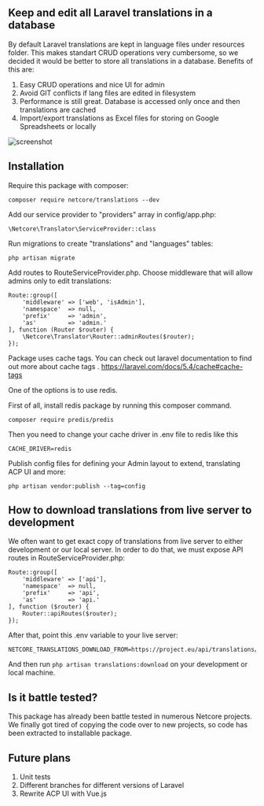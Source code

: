 ## Keep and edit all Laravel translations in a database

By default Laravel translations are kept in language files under resources folder.
This makes standart CRUD operations very cumbersome, so we decided it would be better to
store all translations in a database. Benefits of this are:

1. Easy CRUD operations and nice UI for admin
2. Avoid GIT conflicts if lang files are edited in filesystem
3. Performance is still great. Database is accessed only once and then translations are cached
4. Import/export translations as Excel files for storing on Google Spreadsheets or locally

![screenshot](http://image.prntscr.com/image/6a1d7f96919e42118c250dfaac5e8b48.png)

## Installation

Require this package with composer:

    composer require netcore/translations --dev

Add our service provider to "providers" array in config/app.php:

    \Netcore\Translator\ServiceProvider::class
        
Run migrations to create "translations" and "languages" tables:

    php artisan migrate
        
Add routes to RouteServiceProvider.php. Choose middleware that will allow admins only to edit translations:

    Route::group([
        'middleware' => ['web', 'isAdmin'],
        'namespace'  => null,
        'prefix'     => 'admin',
        'as'         => 'admin.'
    ], function (Router $router) {
        \Netcore\Translator\Router::adminRoutes($router);
    });
    
Package uses cache tags. You can check out laravel documentation to find out more about cache tags .
https://laravel.com/docs/5.4/cache#cache-tags

One of the options is to use redis.

First of all, install redis package by running this composer command.

    composer require predis/predis

Then you need to change your cache driver in .env file to redis like this

    CACHE_DRIVER=redis
        
Publish config files for defining your Admin layout to extend, translating ACP UI and more:

    php artisan vendor:publish --tag=config
    
## How to download translations from live server to development

We often want to get exact copy of translations from live server to either development or our local server.
In order to do that, we must expose API routes in RouteServiceProvider.php:

    Route::group([
        'middleware' => ['api'],
        'namespace'  => null,
        'prefix'     => 'api',
        'as'         => 'api.'
    ], function ($router) {
        Router::apiRoutes($router);
    });
    
After that, point this .env variable to your live server:

    NETCORE_TRANSLATIONS_DOWNLOAD_FROM=https://project.eu/api/translations/index

And then run ```php artisan translations:download``` on your development or local machine.

## Is it battle tested?

This package has already been battle tested in numerous Netcore projects. 
We finally got tired of copying the code over to new projects, so code has been extracted to installable package.

## Future plans

1. Unit tests
2. Different branches for different versions of Laravel
3. Rewrite ACP UI with Vue.js

